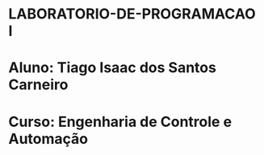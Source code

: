 # LABORATORIO-DE-PROGRAMACAO I

# Aluno: Tiago Isaac dos Santos Carneiro
# Curso: Engenharia de Controle e Automação


 
